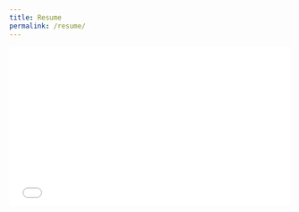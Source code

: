 ```yaml
---
title: Resume
permalink: /resume/
---
```

<style>
.iframe-container {
  overflow: hidden;
  /* 16:9 aspect ratio */
  padding-top: 56.25%;
  position: relative;
}

.iframe-container iframe {
   border: 0;
   height: 100%;
   left: 0;
   position: absolute;
   top: 0;
   width: 100%;
}
</style>
<div class="iframe-container">
<iframe src="/assets/pdf/resume.pdf" width="100%" height="500px" />
</div>